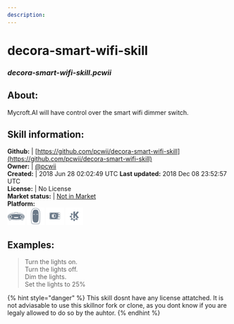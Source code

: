 ```yaml
---    
description:   
---    
```

# decora-smart-wifi-skill  
### _decora-smart-wifi-skill.pcwii_  
## About:  
Mycroft.AI will have control over the smart wifi dimmer switch.

## Skill information:  
**Github:** | [https://github.com/pcwii/decora-smart-wifi-skill](https://github.com/pcwii/decora-smart-wifi-skill)  
**Owner:** | [@pcwii](https://github.com/pcwii)  
**Created:** | 2018 Jun 28 02:02:49 UTC  **Last updated:** 2018 Dec 08 23:52:57 UTC  
**License:** | No License  
**Market status:** | [Not in Market](https://market.mycroft.ai/skill/)  
**Platform:**  
 ![](../.gitbook/assets/mark-1-icon.png)  ![](../.gitbook/assets/mark-2-icon.png)  ![](../.gitbook/assets/picroft-icon.png)  ![](../.gitbook/assets/kde.png)   
## Examples:  
> Turn the lights on.  
> Turn the lights off.  
> Dim the lights.  
> Set the lights to 25%  
  
{% hint style="danger" %}
This skill dosnt have any license attatched. It is not adviasable to use this skillnor fork or clone, as you dont know if you are legaly allowed to do so by the auhtor.
{% endhint %}
